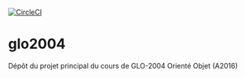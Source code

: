 [![CircleCI](https://circleci.com/gh/agingrasc/glo2004/tree/dev.svg?style=svg)](https://circleci.com/gh/agingrasc/glo2004/tree/dev)
# glo2004
Dépôt du projet principal du cours de GLO-2004 Orienté Objet (A2016)
